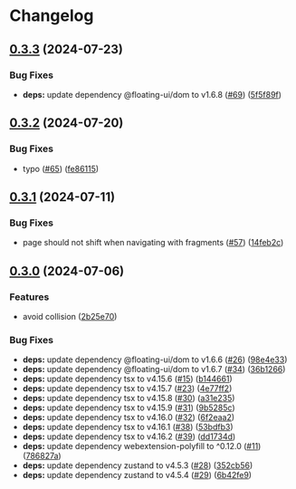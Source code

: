 # Changelog

## [0.3.3](https://github.com/soc221b/browser-find/compare/v0.3.2...v0.3.3) (2024-07-23)


### Bug Fixes

* **deps:** update dependency @floating-ui/dom to v1.6.8 ([#69](https://github.com/soc221b/browser-find/issues/69)) ([5f5f89f](https://github.com/soc221b/browser-find/commit/5f5f89f3cf100801f23574fcabc8663d13de4b68))

## [0.3.2](https://github.com/soc221b/browser-find/compare/v0.3.1...v0.3.2) (2024-07-20)


### Bug Fixes

* typo ([#65](https://github.com/soc221b/browser-find/issues/65)) ([fe86115](https://github.com/soc221b/browser-find/commit/fe86115d91f5f43b35010b3925cb89c4e44a3223))

## [0.3.1](https://github.com/soc221b/browser-find/compare/v0.3.0...v0.3.1) (2024-07-11)


### Bug Fixes

* page should not shift when navigating with fragments ([#57](https://github.com/soc221b/browser-find/issues/57)) ([14feb2c](https://github.com/soc221b/browser-find/commit/14feb2c9b5f1ca2b9a8354c5b9c95bb752e858ef))

## [0.3.0](https://github.com/soc221b/browser-find/compare/v0.2.7...v0.3.0) (2024-07-06)


### Features

* avoid collision ([2b25e70](https://github.com/soc221b/browser-find/commit/2b25e70f9f2c78ff6ac7f04df4dfec7129264432))


### Bug Fixes

* **deps:** update dependency @floating-ui/dom to v1.6.6 ([#26](https://github.com/soc221b/browser-find/issues/26)) ([98e4e33](https://github.com/soc221b/browser-find/commit/98e4e33fed71b5f7921fac460ff4f05ec3cda6f3))
* **deps:** update dependency @floating-ui/dom to v1.6.7 ([#34](https://github.com/soc221b/browser-find/issues/34)) ([36b1266](https://github.com/soc221b/browser-find/commit/36b12666144239c2995ca06121b4af790b3f9b33))
* **deps:** update dependency tsx to v4.15.6 ([#15](https://github.com/soc221b/browser-find/issues/15)) ([b144661](https://github.com/soc221b/browser-find/commit/b1446611aa5c5afcac29b93d5438f1087f49014e))
* **deps:** update dependency tsx to v4.15.7 ([#23](https://github.com/soc221b/browser-find/issues/23)) ([4e77ff2](https://github.com/soc221b/browser-find/commit/4e77ff205ec6bbd9c7203fed6019385ac5e1d900))
* **deps:** update dependency tsx to v4.15.8 ([#30](https://github.com/soc221b/browser-find/issues/30)) ([a31e235](https://github.com/soc221b/browser-find/commit/a31e235e4330c0868e60dd8ba71a0d57aac222ec))
* **deps:** update dependency tsx to v4.15.9 ([#31](https://github.com/soc221b/browser-find/issues/31)) ([9b5285c](https://github.com/soc221b/browser-find/commit/9b5285c90476d86c9c28f98c365f40a1ec3241bd))
* **deps:** update dependency tsx to v4.16.0 ([#32](https://github.com/soc221b/browser-find/issues/32)) ([6f2eaa2](https://github.com/soc221b/browser-find/commit/6f2eaa2d52d0640e8e323827e556599b5fefea6e))
* **deps:** update dependency tsx to v4.16.1 ([#38](https://github.com/soc221b/browser-find/issues/38)) ([53bdfb3](https://github.com/soc221b/browser-find/commit/53bdfb37be0c5d89afca079a160a6318abfb160e))
* **deps:** update dependency tsx to v4.16.2 ([#39](https://github.com/soc221b/browser-find/issues/39)) ([dd1734d](https://github.com/soc221b/browser-find/commit/dd1734deab4941ade229c6aecc5e7b0f378365be))
* **deps:** update dependency webextension-polyfill to ^0.12.0 ([#11](https://github.com/soc221b/browser-find/issues/11)) ([786827a](https://github.com/soc221b/browser-find/commit/786827a21d788a629ec7c00700b272acdb80c945))
* **deps:** update dependency zustand to v4.5.3 ([#28](https://github.com/soc221b/browser-find/issues/28)) ([352cb56](https://github.com/soc221b/browser-find/commit/352cb561c3c8838f507f1497469cfb7d697fb6e2))
* **deps:** update dependency zustand to v4.5.4 ([#29](https://github.com/soc221b/browser-find/issues/29)) ([6b42fe9](https://github.com/soc221b/browser-find/commit/6b42fe931bea9bb580741a291a9a7cf4cbf2527c))
